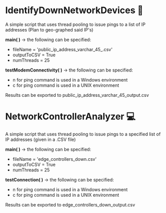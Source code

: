 # IdentifyDownNetworkDevices 🔧
 
A simple script that uses thread pooling to issue pings to a list of IP addresses (Plan to geo-graphed said IP's)

**main( )** -> the following can be specified:
- fileName = 'public_ip_address_varchar_45_.csv'
- outputToCSV = True
- numThreads = 25
    
**testModemConnectivity( )** -> the following can be specified:
- n for ping command is used in a Windows environment
- c for ping command is used in a UNIX environment

Results can be exported to public_ip_address_varchar_45_output.csv

# NetworkControllerAnalyzer 💻
 
A simple script that uses thread pooling to issue pings to a specified list of IP addresses (given in a .CSV file)

**main( )** -> the following can be specified:
- fileName = 'edge_controllers_down.csv'
- outputToCSV = True
- numThreads = 25
    
**testConnection( )** -> the following can be specified:
- n for ping command is used in a Windows environment
- c for ping command is used in a UNIX environment

Results can be exported to edge_controllers_down_output.csv
